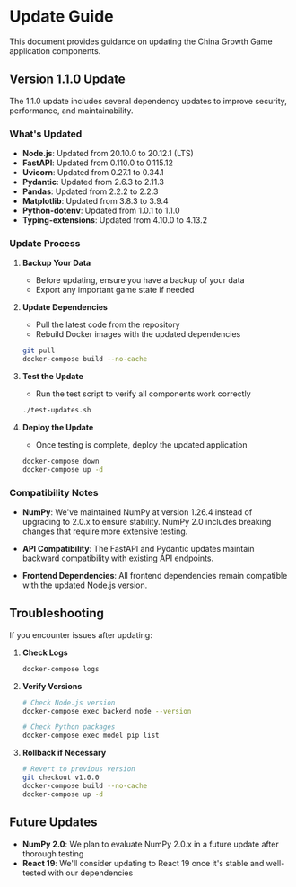 # Update Guide

This document provides guidance on updating the China Growth Game application components.

## Version 1.1.0 Update

The 1.1.0 update includes several dependency updates to improve security, performance, and maintainability.

### What's Updated

- **Node.js**: Updated from 20.10.0 to 20.12.1 (LTS)
- **FastAPI**: Updated from 0.110.0 to 0.115.12
- **Uvicorn**: Updated from 0.27.1 to 0.34.1
- **Pydantic**: Updated from 2.6.3 to 2.11.3
- **Pandas**: Updated from 2.2.2 to 2.2.3
- **Matplotlib**: Updated from 3.8.3 to 3.9.4
- **Python-dotenv**: Updated from 1.0.1 to 1.1.0
- **Typing-extensions**: Updated from 4.10.0 to 4.13.2

### Update Process

1. **Backup Your Data**
   - Before updating, ensure you have a backup of your data
   - Export any important game state if needed

2. **Update Dependencies**
   - Pull the latest code from the repository
   - Rebuild Docker images with the updated dependencies

   ```bash
   git pull
   docker-compose build --no-cache
   ```

3. **Test the Update**
   - Run the test script to verify all components work correctly

   ```bash
   ./test-updates.sh
   ```

4. **Deploy the Update**
   - Once testing is complete, deploy the updated application

   ```bash
   docker-compose down
   docker-compose up -d
   ```

### Compatibility Notes

- **NumPy**: We've maintained NumPy at version 1.26.4 instead of upgrading to 2.0.x to ensure stability. NumPy 2.0 includes breaking changes that require more extensive testing.

- **API Compatibility**: The FastAPI and Pydantic updates maintain backward compatibility with existing API endpoints.

- **Frontend Dependencies**: All frontend dependencies remain compatible with the updated Node.js version.

## Troubleshooting

If you encounter issues after updating:

1. **Check Logs**
   ```bash
   docker-compose logs
   ```

2. **Verify Versions**
   ```bash
   # Check Node.js version
   docker-compose exec backend node --version
   
   # Check Python packages
   docker-compose exec model pip list
   ```

3. **Rollback if Necessary**
   ```bash
   # Revert to previous version
   git checkout v1.0.0
   docker-compose build --no-cache
   docker-compose up -d
   ```

## Future Updates

- **NumPy 2.0**: We plan to evaluate NumPy 2.0.x in a future update after thorough testing
- **React 19**: We'll consider updating to React 19 once it's stable and well-tested with our dependencies
